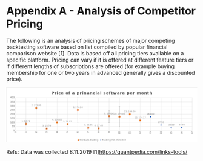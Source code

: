 # Appendix A - Analysis of Competitor Pricing

The following is an analysis of pricing schemes of major competing backtesting software based on list compiled by popular financial comparison website [1]. Data is based off all pricing tiers available on a specific platform. Pricing can vary if it is offered at different feature tiers or if different lengths of subscriptions are offered (for example buying membership for one or two years in advanced generally gives a discounted price).

![Competitor Pricing Options](./competitor-pricing-chart.png)

Refs:
Data was collected 8.11.2019
[1]https://quantpedia.com/links-tools/
